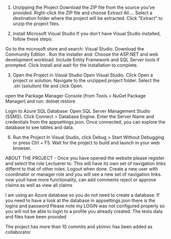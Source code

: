 1. Unzipping the Project
Download the ZIP file from the source you’ve provided.
Right-click the ZIP file and choose Extract All....
Select a destination folder where the project will be extracted.
Click "Extract" to unzip the project files.


2. Install Microsoft Visual Studio
If you don't have Visual Studio installed, follow these steps:

Go to the microsoft store and search:  Visual Studio.
Download the Community Edition .
Run the installer and:
Choose the ASP.NET and web development workload.
Include Entity Framework and SQL Server tools if prompted.
Click Install and wait for the installation to complete.

3. Open the Project in Visual Studio
Open Visual Studio.
Click Open a project or solution.
Navigate to the unzipped project folder.
Select the .sln (solution) file and click Open.

 open the Package Manager Console (from Tools > NuGet Package Manager) and run: dotnet restore

Login to Azure SQL Database:
Open SQL Server Management Studio (SSMS).
Click Connect > Database Engine.
Enter the Server Name and credentials from the appsettings.json.
Once connected, you can explore the database to see tables and data.

6. Run the Project
In Visual Studio, click Debug > Start Without Debugging or press Ctrl + F5.
Wait for the project to build and launch in your web browser.













ABOUT THE PROJECT - Once you have opened the website please register and select the role Lectuerer to. This will have its own set of navigation links differnt to that of other roles.
Logout when done. Create a new user with coordinator or manager role and you will see a new set of navigation links. now youll have more functionality, can add comments reject or approve claims as well as view all claims

I am using an Azure database so you do not need to create a database. 
If you need to have a look at the database in appsettings.json there is the logins and password
Please note my LOGIN was not configured properly so you will not be able to login to a profile you already created. The tests data and files have been provided

The project has more than 10 commits and ykimvc has been added as collaborator
